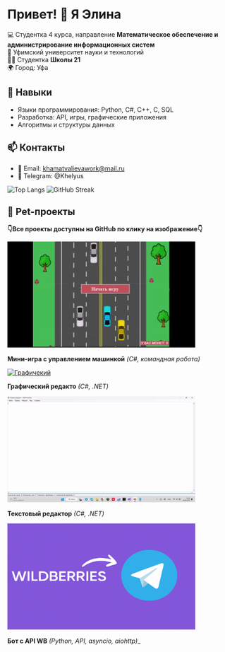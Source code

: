 # Привет! 👋 Я Элина

💻 Студентка 4 курса, направление **Математическое обеспечение и администрирование информационных систем**  
🏫 Уфимский университет науки и технологий  
👩‍🎓 Студентка **Школы 21**  
🌍 Город: Уфа  

## 🔹 Навыки
- Языки программирования: Python, C#, C++, C, SQL  
- Разработка: API, игры, графические приложения  
- Алгоритмы и структуры данных

## 📫 Контакты
- 📧 Email: khamatvalievawork@mail.ru  
- 📱 Telegram: @Khelyus


![Top Langs](https://github-readme-stats.vercel.app/api/top-langs/?username=Khelyus&layout=compact&theme=default&bg_color=d1d7ed)
![GitHub Streak](https://streak-stats.demolab.com?user=Khelyus&theme=default&hide_border=false)


## 🚀 Pet-проекты  
**👇Все проекты доступны на GitHub по клику на изображение👇**

<a href="https://github.com/Khelyus/AEGI_Game1" target="_blank">
    <img src="Game.gif" alt="Гонки" style="width: 426px; height: 240px;">
</a>  

**Мини-игра с управлением машинкой**  _(C#, командная работа)_

<a href="https://github.com/Khelyus/GraphicEditor" target="_blank">
    <img src="GE.gif" alt="Графичекий" style="width: 426px; height: 240px;">
</a>  

**Графический редакто**  _(С#, .NET)_

<a href="https://github.com/Khelyus/TextEditor" target="_blank">
    <img src="TE.gif" alt="Текстовый" style="width: 426px; height: 240px;">
</a>  

**Текстовый редактор**  _(С#, .NET)_

<a href="https://github.com/Khelyus/public_wb_bot_without_tokens" target="_blank">
    <img src="WB_TG.png" alt="Текстовый" style="width: 426px; height: 240px;">
</a>  

**Бот с API WB**  _(Python, API, asyncio, aiohttp)__





<!--
**Khelyus/Khelyus** is a ✨ _special_ ✨ repository because its `README.md` (this file) appears on your GitHub profile.

Here are some ideas to get you started:

- 🔭 I’m currently working on ...
- 🌱 I’m currently learning ...
- 👯 I’m looking to collaborate on ...
- 🤔 I’m looking for help with ...
- 💬 Ask me about ...
- 📫 How to reach me: ...
- 😄 Pronouns: ...
- ⚡ Fun fact: ...
-->
